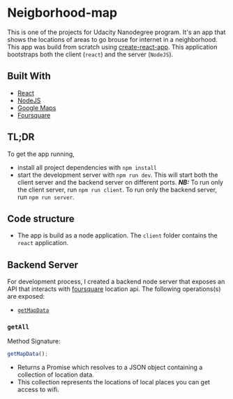 # Neigborhood-map

This is one of the projects for Udacity Nanodegree program. It's an app that shows the locations of areas to go brouse for internet in a neighborhood. This app was build from scratch using [create-react-app](https://github.com/facebook/create-react-app). This application bootstraps both the client (`react`) and the server (`NodeJS`).

## Built With

- [React](https://reactjs.org/)
- [NodeJS](https://nodejs.org/en/)
- [Google Maps](https://cloud.google.com/maps-platform/)
- [Foursquare](https://foursquare.com/)

## TL;DR

To get the app running,

- install all project dependencies with `npm install`
- start the development server with `npm run dev`. This will start both the client server and the backend server on different ports. **_NB:_** To run only the client server, run `npm run client`. To run only the backend server, run `npm run server`.

## Code structure

- The app is build as a node application. The `client` folder contains the `react` application.

## Backend Server

For development process, I created a backend node server that exposes an API that interacts with [foursquare](https://foursquare.com/) location api. The following operations(s) are exposed:

- [`getMapData`](#getall)

### `getAll`

Method Signature:

```js
getMapData();
```

- Returns a Promise which resolves to a JSON object containing a collection of location data.
- This collection represents the locations of local places you can get access to wifi.
